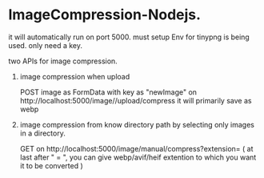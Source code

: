 
# ImageCompression-Nodejs.

it will automatically run on port 5000.
must setup Env for tinypng is being used. only need a key.


two APIs for image compression.
1. image compression when upload
    <p> POST image as FormData with key as "newImage" on http://localhost:5000/image//upload/compress
     it will primarily save as webp</p>
3. image compression from know directory path by selecting only images in a directory.
    <p> GET on http://localhost:5000/image/manual/compress?extension=
     ( at last after " = ", you can give webp/avif/heif extention to which you want it to be converted )
     </p>

